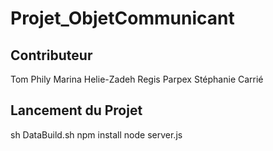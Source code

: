 # Projet_ObjetCommunicant

## Contributeur

Tom Phily
Marina Helie-Zadeh
Regis Parpex
Stéphanie Carrié

## Lancement du Projet

sh DataBuild.sh
npm install
node server.js